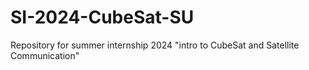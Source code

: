 # SI-2024-CubeSat-SU
Repository for summer internship 2024 "intro to CubeSat and Satellite Communication"
